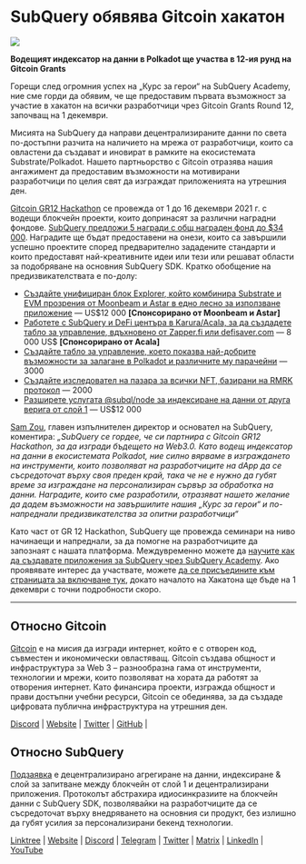 # SubQuery обявява Gitcoin хакатон

![](https://miro.medium.com/max/1400/1*deQMrJlp2aJ5YVAGoFhO-Q.png)

**Водещият индексатор на данни в Polkadot ще участва в 12-ия рунд на Gitcoin Grants**

Горещи след огромния успех на „Курс за герои“ на SubQuery Academy, ние сме горди да обявим, че ще предоставим първата възможност за участие в хакатон на всички разработчици чрез Gitcoin Grants Round 12, започващ на 1 декември.

Мисията на SubQuery да направи децентрализираните данни по света по-достъпни разчита на наличието на мрежа от разработчици, които са овластени да създават и иновират в рамките на екосистемата Substrate/Polkadot. Нашето партньорство с Gitcoin отразява нашия ангажимент да предоставим възможности на мотивирани разработчици по целия свят да изграждат приложенията на утрешния ден.

[Gitcoin GR12 Hackathon](https://gitcoin.co/hackathon/gr12/onboard) се провежда от 1 до 16 декември 2021 г. с водещи блокчейн проекти, които допринасят за различни наградни фондове.  [SubQuery предложи 5 награди с общ награден фонд до $34 000](https://gitcoin.co/hackathon/gr12/?org=subquery). Наградите ще бъдат предоставени на онези, които са завършили успешно проектите според предварително зададените стандарти и които предоставят най-креативните идеи или тези или решават области за подобряване на основния SubQuery SDK. Кратко обобщение на предизвикателствата е по-долу:

-   [Създайте унифициран блок Explorer, който комбинира Substrate и EVM прозрения от Moonbeam и Astar в едно лесно за използване приложение](https://gitcoin.co/issue/subquery/grants/1) — US$12 000 **[Спонсорирано от Moonbeam и Astar]**
-   [Работете с SubQuery и DeFi центъра в Karura/Acala, за да създадете табло за управление, вдъхновено от Zapper.fi или defisaver.com](https://gitcoin.co/issue/subquery/grants/2) — 8 000 US$ **[Спонсорирано от Acala]**
-   [Създайте табло за управление, което показва най-добрите възможности за залагане в Polkadot и различните му парачейни](https://gitcoin.co/issue/subquery/grants/3) — 3000
-   [Създайте изследовател на пазара за всички NFT, базирани на RMRK протокол](https://gitcoin.co/issue/subquery/grants/4) — 2000
-   [Разширете услугата @subql/node за индексиране на данни от друга верига от слой 1](https://gitcoin.co/issue/subquery/grants/5) — US$12 000

[Sam Zou](https://twitter.com/zoujialiu), главен изпълнителен директор и основател на SubQuery, коментира: _„SubQuery се гордее, че си партнира с Gitcoin GR12 Hackathon, за да изгради бъдещето на Web3.0. Като водещ индексатор на данни в екосистемата Polkadot, ние силно вярваме в изграждането на инструменти, които позволяват на разработчиците на dApp да се съсредоточат върху своя преден край, така че не е нужно да губят време за изграждане на персонализиран сървър за обработка на данни. Наградите, които сме разработили, отразяват нашето желание да дадем възможности на завършилите нашия „Курс за герои“ и по-напреднали предизвикателства за опитни разработчици“_

Като част от GR 12 Hackathon, SubQuery ще провежда семинари на ниво начинаещи и напреднали, за да помогне на разработчиците да запознаят с нашата платформа. Междувременно можете да [научите как да създавате приложения за SubQuery чрез SubQuery Academy](https://subquery.coassemble.com/unlock/dOKZW6O#/). Ако проявявате интерес да участвате, можете [да се присъедините към страницата за включване тук](https://gitcoin.co/hackathon/gr12/onboard), докато началото на Хакатона ще бъде на 1 декември с точни подробности скоро.

---

## Относно Gitcoin

[Gitcoin](http://www.gitcoin.co/) е на мисия да изгради интернет, който е с отворен код, съвместен и икономически овластяващ. Gitcoin създава общност и инфраструктура за Web 3 – разнообразна гама от инструменти, технологии и мрежи, които позволяват на хората да работят за отворения интернет. Като финансира проекти, изгражда общност и прави достъпни учебни ресурси, Gitcoin се обединява, за да създаде цифровата публична инфраструктура на утрешния ден.

[Discord](https://discord.gg/6PZUM3cFpz)  | [Website](http://www.gitcoin.co/)  |  [Twitter](https://twitter.com/gitcoin)  |  [GitHub](https://github.com/gitcoinco/)  |

## Относно SubQuery

[Подзаявка](https://subquery.network/) е децентрализирано агрегиране на данни, индексиране & слой за запитване между блокчейн от слой 1 и децентрализирани приложения. Протоколът абстрахира идиосинкразиите на блокчейн данни с SubQuery SDK, позволявайки на разработчиците да се съсредоточат върху внедряването на основния си продукт, без излишно да губят усилия за персонализирани бекенд технологии.

​​[Linktree](https://linktr.ee/subquerynetwork)  |  [Website](https://subquery.network/)  |  [Discord](https://discord.com/invite/78zg8aBSMG)  |  [Telegram](https://t.me/subquerynetwork)  |  [Twitter](https://twitter.com/subquerynetwork)  |  [Matrix](https://matrix.to/#/#subquery:matrix.org)  |  [LinkedIn](https://www.linkedin.com/company/subquery)  |  [YouTube](https://www.youtube.com/channel/UCi1a6NUUjegcLHDFLr7CqLw)
